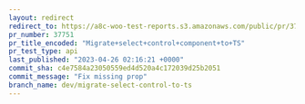 ```yaml
---
layout: redirect
redirect_to: https://a8c-woo-test-reports.s3.amazonaws.com/public/pr/37751/api/index.html
pr_number: 37751
pr_title_encoded: "Migrate+select+control+component+to+TS"
pr_test_type: api
last_published: "2023-04-26 02:16:21 +0000"
commit_sha: c4e7584a23050559ed4d520a4c172039d25b2051
commit_message: "Fix missing prop"
branch_name: dev/migrate-select-control-to-ts
---
```

